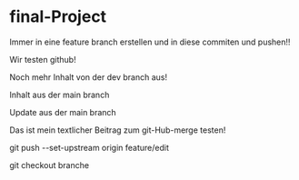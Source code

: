 # final-Project

Immer in eine feature branch erstellen und in diese commiten und pushen!!

Wir testen github!

Noch mehr Inhalt von der dev branch aus!

Inhalt aus der main branch

Update aus der main branch


Das ist mein textlicher Beitrag zum git-Hub-merge testen!

git push --set-upstream origin feature/edit

git checkout branche